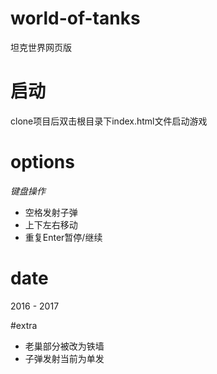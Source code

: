 # world-of-tanks
坦克世界网页版

# 启动
clone项目后双击根目录下index.html文件启动游戏

# options
*键盘操作*
- 空格发射子弹
- 上下左右移动
- 重复Enter暂停/继续

# date
2016 - 2017

#extra
- 老巢部分被改为铁墙
- 子弹发射当前为单发
